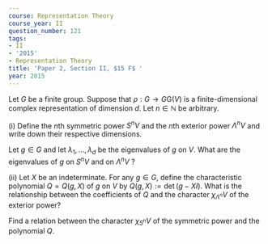 ```yaml
---
course: Representation Theory
course_year: II
question_number: 121
tags:
- II
- '2015'
- Representation Theory
title: 'Paper 2, Section II, $15 F$ '
year: 2015
---
```




Let $G$ be a finite group. Suppose that $\rho: G \rightarrow G \mathrm{G}(V)$ is a finite-dimensional complex representation of dimension $d$. Let $n \in \mathbb{N}$ be arbitrary.

(i) Define the $n$th symmetric power $S^{n} V$ and the $n$th exterior power $\Lambda^{n} V$ and write down their respective dimensions.

Let $g \in G$ and let $\lambda_{1}, \ldots, \lambda_{d}$ be the eigenvalues of $g$ on $V$. What are the eigenvalues of $g$ on $S^{n} V$ and on $\Lambda^{n} V$ ?

(ii) Let $X$ be an indeterminate. For any $g \in G$, define the characteristic polynomial $Q=Q(g, X)$ of $g$ on $V$ by $Q(g, X):=\operatorname{det}(g-X I)$. What is the relationship between the coefficients of $Q$ and the character $\chi_{\Lambda^{n}} V$ of the exterior power?

Find a relation between the character $\chi_{S^{n}} V$ of the symmetric power and the polynomial $Q$.